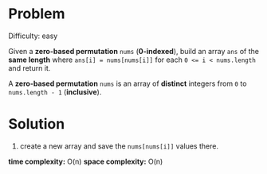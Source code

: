 # Problem
Difficulty: easy

Given a **zero-based permutation** `nums` (**0-indexed**), build an array `ans` of the **same length** where `ans[i] = nums[nums[i]]` for each `0 <= i < nums.length` and return it.

A **zero-based permutation** `nums` is an array of **distinct** integers from `0` to `nums.length - 1` (**inclusive**).

# Solution
1. create a new array and save the `nums[nums[i]]` values there.

**time complexity:** O(n)
**space complexity:** O(n)